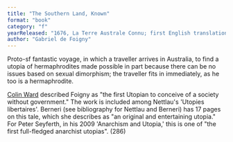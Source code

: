 ```yaml
---
title: "The Southern Land, Known"
format: "book"
category: "f"
yearReleased: "1676, La Terre Australe Connu; first English translation 1693"
author: "Gabriel de Foigny"
---
```

Proto-sf fantastic voyage, in which a traveller arrives in Australia, to find a utopia of hermaphrodites made possible in part because there can be no issues based on sexual dimorphism; the traveller fits in immediately, as he too is a  hermaphrodite.

<a href="http://unesdoc.unesco.org/images/0008/000877/087746eo.pdf">Colin Ward</a> described Foigny as "the first Utopian to conceive of a society without government." The work is included among Nettlau's 'Utopies libertaires'. Berneri (see bibliography for Nettlau and Berneri) has 17 pages on this tale, which she describes as "an original and entertaining utopia." For Peter Seyferth, in his 2009 'Anarchism and Utopia,' this is one of "the first full-fledged anarchist utopias". (286)

